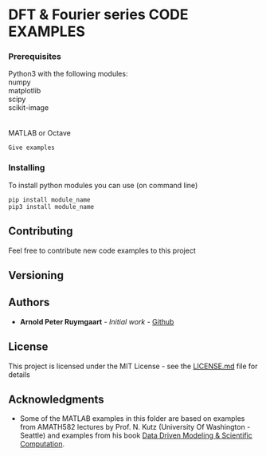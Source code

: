 # DFT & Fourier series CODE EXAMPLES


### Prerequisites

Python3 with the following modules:<br />
numpy<br />
matplotlib<br />
scipy<br />
scikit-image<br />
<br /><br />
MATLAB or Octave


```
Give examples
```

### Installing


To install python modules you can use (on command line)
```
pip install module_name 
pip3 install module_name
```


## Contributing

Feel free to contribute new code examples to this project

## Versioning

## Authors

* **Arnold Peter Ruymgaart** - *Initial work* - [Github](https://github.com/aruymgaart)

## License

This project is licensed under the MIT License - see the [LICENSE.md](LICENSE.md) file for details

## Acknowledgments

* Some of the MATLAB examples in this folder are based on examples from AMATH582 lectures by Prof. N. Kutz (University Of Washington - Seattle)
and examples from his book [Data Driven Modeling & Scientific Computation](https://amath.washington.edu/research/publications/data-driven-modeling-scientific-computation-methods-complex-systems-big-data).

